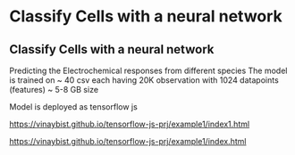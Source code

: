 # Classify Cells with a neural network

## Classify Cells with a neural network

Predicting the Electrochemical responses from different species
The model is trained on ~ 40 csv each having 20K observation with 1024 datapoints (features) ~ 5-8 GB size

Model is deployed as tensorflow js

https://vinaybist.github.io/tensorflow-js-prj/example1/index1.html

https://vinaybist.github.io/tensorflow-js-prj/example1/index.html
